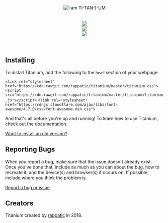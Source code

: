 

  <p align="center">
    <img src="https://preview.ibb.co/hdpYze/Picture3.png" alt="I am TI-TAN-I-UM">
  <br>
  <br>
  <br>
    <a href="https://rappatic.github.io/titanium/documentation.html#/"><img src="https://preview.ibb.co/kFFyze/Picture12.png"></a><br>
    <a href="https://rappatic.github.io/titanium/"><img src="https://preview.ibb.co/fcxHsz/Picture1.png"></a><br>
    <a href="https://github.com/rappatic/titaniumcss/projects/2"><img src="https://preview.ibb.co/nxJe5K/Picture19.png"></a><br>
    <br>
  <br>
</p>


## Installing

To install Titanium, add the following to the `head` section of your webpage:

`<link rel="stylesheet" href="https://cdn.rawgit.com/rappatic/titanium/master/titanium.css">`
`<script src="https://cdn.rawgit.com/rappatic/titanium/master/titanium/titanium.js"></script>`
`<link rel="stylesheet" href="https://cdnjs.cloudflare.com/ajax/libs/font-awesome/4.7.0/css/font-awesome.min.css">`

And that's all before you're up and running! To learn how to use Titanium, check out the documentation.

<a href="https://rappatic.github.io/titanium/documentation.html#/?id=get-an-older-version-of-titanium">Want to install an old version?</a>

## Reporting Bugs

When you report a bug, make sure that the issue doesn't already exist. Once you've done that, include as much as you can about the bug, how to recreate it, and the device(s) and browser(s) it occurs on. If possible, include where you think the problem is.

[Report a bug or issue](https://github.com/rappatic/titaniumcss/issues)

## Creators

Titanium created by <a href="https://rappatic.com" target="_blank">rappatic</a> in 2018.

